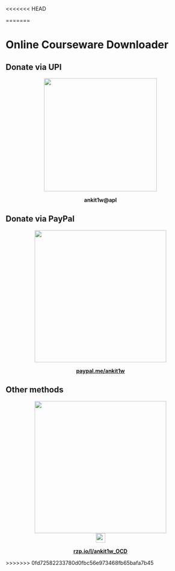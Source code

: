 <<<<<<< HEAD
<div class="razorpay-embed-btn" data-url="https://rzp.io/l/ankit1w_OCD" data-text="Pay Now" data-color="#528FF0" data-size="large">
  <script>
    (function(){
      var d=document; var x=!d.getElementById('razorpay-embed-btn-js')
      if(x){ var s=d.createElement('script'); s.defer=!0;s.id='razorpay-embed-btn-js';
      s.src='https://cdn.razorpay.com/static/embed_btn/bundle.js';d.body.appendChild(s);} else{var rzp=window['__rzp__'];
      rzp && rzp.init && rzp.init()}})();
  </script>
</div>
    
=======
# Online Courseware Downloader

## Donate via UPI

<p align="center">
  <a href="https://chart.googleapis.com/chart?chs=500x500&cht=qr&chl=upi%3A%2F%2Fpay%3Fpa%3Dankit1w%40apl%26pn%3DMr%2520ANKIT%2520%2520MAJUMDER">
    <img width="300" height="300" src="https://chart.googleapis.com/chart?chs=300x300&cht=qr&chl=upi%3A%2F%2Fpay%3Fpa%3Dankit1w%40apl%26pn%3DMr%2520ANKIT%2520%2520MAJUMDER">
  </a>
</p>
<p align="center">
  <b>ankit1w@apl</b>
</p>


## Donate via PayPal

<p align="center">
  <a href="https://paypal.me/ankit1w">
    <img width="350" src="https://raw.githubusercontent.com/stefan-niedermann/paypal-donate-button/master/paypal-donate-button.png">
  </a>
</p>
<p align="center">
  <a href="https://paypal.me/ankit1w">
    <b>paypal.me/ankit1w</b>
  </a>
</p>

## Other methods

<p align="center">
  <a href="https://rzp.io/l/ankit1w_OCD">
    <img width="350" src="https://i.imgur.com/DGVrNug.png">
    </br>
    <img height="25px" src="https://cdn.razorpay.com/static/assets/powered_by_razorpay.png">
  </a>
</p>
<p align="center">
  <a href="https://rzp.io/l/ankit1w_OCD">
    <b>rzp.io/l/ankit1w_OCD</b>
  </a>
</p>
>>>>>>> 0fd72582233780d0fbc56e973468fb65bafa7b45
